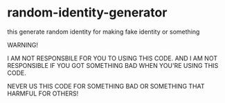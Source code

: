 # random-identity-generator
this generate random identity for making fake identity or something

WARNING!

I AM NOT RESPONSBILE FOR YOU TO USING
THIS CODE. AND I AM NOT RESPONSIBLE IF
YOU GOT SOMETHING BAD WHEN YOU'RE 
USING THIS CODE.

NEVER US THIS CODE FOR SOMETHING BAD OR
SOMETHING THAT HARMFUL FOR OTHERS!
